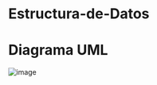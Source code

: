 # Estructura-de-Datos
# Diagrama UML
![image](https://github.com/Carlos11-tech/Estructura-de-Datos/assets/166523461/dd1f7244-82d6-4095-b776-9c92f1edcacd)

